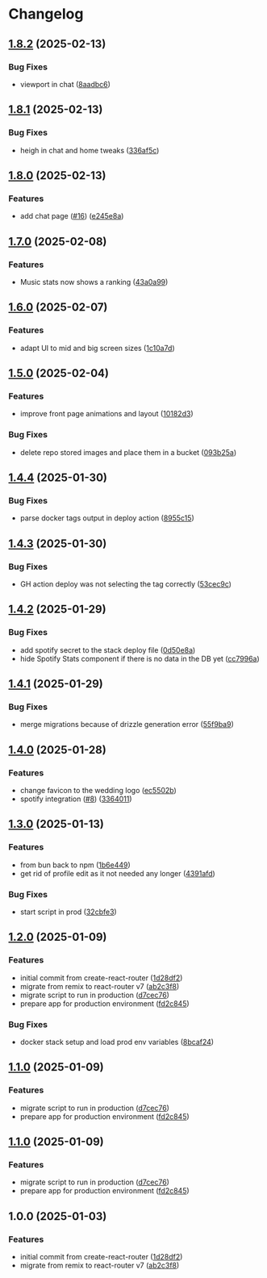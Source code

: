# Changelog

## [1.8.2](https://github.com/presedo93/wedding/compare/v1.8.1...v1.8.2) (2025-02-13)


### Bug Fixes

* viewport in chat ([8aadbc6](https://github.com/presedo93/wedding/commit/8aadbc6654edcadfb4d322846fc88dff0018e0f6))

## [1.8.1](https://github.com/presedo93/wedding/compare/v1.8.0...v1.8.1) (2025-02-13)


### Bug Fixes

* heigh in chat and home tweaks ([336af5c](https://github.com/presedo93/wedding/commit/336af5c53392bd9af3b890dc361f7f94b99746d0))

## [1.8.0](https://github.com/presedo93/wedding/compare/v1.7.0...v1.8.0) (2025-02-13)


### Features

* add chat page ([#16](https://github.com/presedo93/wedding/issues/16)) ([e245e8a](https://github.com/presedo93/wedding/commit/e245e8abebde9a3a8e28b0ae05ce42796c1bd842))

## [1.7.0](https://github.com/presedo93/wedding/compare/v1.6.0...v1.7.0) (2025-02-08)


### Features

* Music stats now shows a ranking ([43a0a99](https://github.com/presedo93/wedding/commit/43a0a9978c6939036cd6f292bf8a85b00fdd3ff5))

## [1.6.0](https://github.com/presedo93/wedding/compare/v1.5.0...v1.6.0) (2025-02-07)


### Features

* adapt UI to mid and big screen sizes ([1c10a7d](https://github.com/presedo93/wedding/commit/1c10a7da1cf6f8c2416f2b70d054c95f37e39180))

## [1.5.0](https://github.com/presedo93/wedding/compare/v1.4.4...v1.5.0) (2025-02-04)


### Features

* improve front page animations and layout ([10182d3](https://github.com/presedo93/wedding/commit/10182d38fcd0b5d1a4456fa7fed8257cee2820a8))


### Bug Fixes

* delete repo stored images and place them in a bucket ([093b25a](https://github.com/presedo93/wedding/commit/093b25a4a489b8542dc9d052dac5a00740bb599f))

## [1.4.4](https://github.com/presedo93/wedding/compare/v1.4.3...v1.4.4) (2025-01-30)


### Bug Fixes

* parse docker tags output in deploy action ([8955c15](https://github.com/presedo93/wedding/commit/8955c157a610e4b9a422c6b589616ee408245c45))

## [1.4.3](https://github.com/presedo93/wedding/compare/v1.4.2...v1.4.3) (2025-01-30)


### Bug Fixes

* GH action deploy was not selecting the tag correctly ([53cec9c](https://github.com/presedo93/wedding/commit/53cec9cefcc2e2ea61ede47581853db60a3a4242))

## [1.4.2](https://github.com/presedo93/wedding/compare/v1.4.1...v1.4.2) (2025-01-29)


### Bug Fixes

* add spotify secret to the stack deploy file ([0d50e8a](https://github.com/presedo93/wedding/commit/0d50e8af167a228746bb6f1514e39c7d9d896fc0))
* hide Spotify Stats component if there is no data in the DB yet ([cc7996a](https://github.com/presedo93/wedding/commit/cc7996a603a8776e1af283f76d8d2c6a7eeb6814))

## [1.4.1](https://github.com/presedo93/wedding/compare/v1.4.0...v1.4.1) (2025-01-29)


### Bug Fixes

* merge migrations because of drizzle generation error ([55f9ba9](https://github.com/presedo93/wedding/commit/55f9ba9d8718e0ad46ccfc3e81a3cc3c8928389f))

## [1.4.0](https://github.com/presedo93/wedding/compare/v1.3.0...v1.4.0) (2025-01-28)


### Features

* change favicon to the wedding logo ([ec5502b](https://github.com/presedo93/wedding/commit/ec5502bc16bfbca4d5876207706cce9b12ad62fe))
* spotify integration ([#8](https://github.com/presedo93/wedding/issues/8)) ([3364011](https://github.com/presedo93/wedding/commit/3364011b2e3829c6a7442fe1aefd8c26939e318b))

## [1.3.0](https://github.com/presedo93/wedding/compare/v1.2.0...v1.3.0) (2025-01-13)


### Features

* from bun back to npm ([1b6e449](https://github.com/presedo93/wedding/commit/1b6e4493290e3879013cf2716dca9dca5aa79f32))
* get rid of profile edit as it not needed any longer ([4391afd](https://github.com/presedo93/wedding/commit/4391afdfed5ff291912597ddcd1795c23ac30ebd))


### Bug Fixes

* start script in prod ([32cbfe3](https://github.com/presedo93/wedding/commit/32cbfe3be40d802c1d70cd0d9519316195a99839))

## [1.2.0](https://github.com/presedo93/wedding/compare/v1.1.0...v1.2.0) (2025-01-09)


### Features

* initial commit from create-react-router ([1d28df2](https://github.com/presedo93/wedding/commit/1d28df215bbae843b5918a7940cfdaca6fa08b57))
* migrate from remix to react-router v7 ([ab2c3f8](https://github.com/presedo93/wedding/commit/ab2c3f8011f0c399154e29da92b423794adf2a31))
* migrate script to run in production ([d7cec76](https://github.com/presedo93/wedding/commit/d7cec7601949ecab20d0b2616633d8fb55ee813e))
* prepare app for production environment ([fd2c845](https://github.com/presedo93/wedding/commit/fd2c8457b8a90adcedea8ee646e12b275c14e2d5))


### Bug Fixes

* docker stack setup and load prod env variables ([8bcaf24](https://github.com/presedo93/wedding/commit/8bcaf246aae408c74a83c98784f25200b1614338))

## [1.1.0](https://github.com/presedo93/wedding/compare/v1.0.0...v1.1.0) (2025-01-09)


### Features

* migrate script to run in production ([d7cec76](https://github.com/presedo93/wedding/commit/d7cec7601949ecab20d0b2616633d8fb55ee813e))
* prepare app for production environment ([fd2c845](https://github.com/presedo93/wedding/commit/fd2c8457b8a90adcedea8ee646e12b275c14e2d5))

## [1.1.0](https://github.com/presedo93/wedding/compare/v1.0.0...v1.1.0) (2025-01-09)


### Features

* migrate script to run in production ([d7cec76](https://github.com/presedo93/wedding/commit/d7cec7601949ecab20d0b2616633d8fb55ee813e))
* prepare app for production environment ([fd2c845](https://github.com/presedo93/wedding/commit/fd2c8457b8a90adcedea8ee646e12b275c14e2d5))

## 1.0.0 (2025-01-03)


### Features

* initial commit from create-react-router ([1d28df2](https://github.com/presedo93/wedding/commit/1d28df215bbae843b5918a7940cfdaca6fa08b57))
* migrate from remix to react-router v7 ([ab2c3f8](https://github.com/presedo93/wedding/commit/ab2c3f8011f0c399154e29da92b423794adf2a31))

